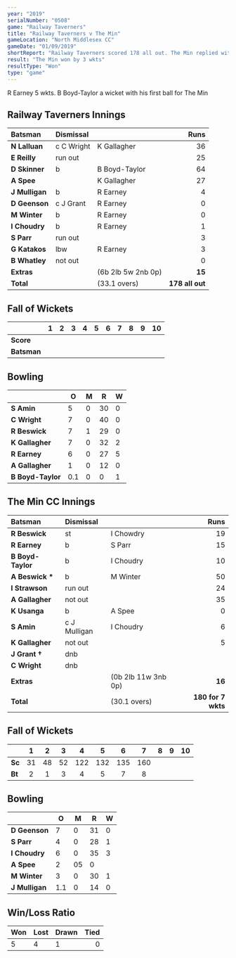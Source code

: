 ```yaml
---
year: "2019"
serialNumber: "0508" 
game: "Railway Taverners"
title: "Railway Taverners v The Min"
gameLocation: "North Middlesex CC"
gameDate: "01/09/2019"
shortReport: "Railway Taverners scored 178 all out. The Min replied with 180 for 7 wkts"
result: "The Min won by 3 wkts"
resultType: "Won"
type: "game"
---
```


R Earney 5 wkts. B Boyd-Taylor a wicket with his first ball for The Min

## Railway Taverners Innings

| Batsman | Dismissal |  | Runs |
|:---|:---|---|---:|
| **N Lalluan** | c C Wright | K Gallagher | 36 |
| **E Reilly** | run out |  | 25 |
| **D Skinner** | b | B Boyd-Taylor | 64 |
| **A Spee** |  | K Gallagher | 27 |
| **J Mulligan** | b | R Earney | 4 |
| **D Geenson** | c J Grant | R Earney | 0 |
| **M Winter** | b | R Earney | 0 |
| **I Choudry** | b | R Earney | 1 |
| **S Parr** | run out |  | 3 |
| **G Katakos** | lbw | R Earney | 3 |
| **B Whatley** | not out |  | 0 |
| **Extras** |  | (6b 2lb 5w 2nb 0p) | **15** |
| **Total** | |  (33.1 overs) | **178 all out** |

## Fall of Wickets

| | 1 | 2 | 3 | 4 | 5 | 6 | 7 | 8 | 9 | 10 |
|---|:---:|:---:|:---:|:---:|:---:|:---:|:---:|:---:|:---:|:---:|
| **Score** |  |  |  |  |  |  |  |  |  |  |
| **Batsman** |  |  |  |  |  |  |  |  |  |  |

## Bowling

| | O | M | R | W |
|---|---|---|---|---|
| **S Amin** | 5 | 0 | 30 | 0 |
| **C Wright** | 7 | 0 | 40 | 0 |
| **R Beswick** | 7 | 1 | 29 | 0 |
| **K Gallagher** | 7 | 0 | 32 | 2 |
| **R Earney** | 6 | 0 | 27 | 5 |
| **A Gallagher** | 1 | 0 | 12 | 0 |
| **B Boyd-Taylor** | 0.1 | 0 | 0 | 1 |

## The Min CC Innings

| Batsman | Dismissal |  | Runs |
|:---|:---|---|---:|
| **R Beswick** | st | I Chowdry | 19 |
| **R Earney** | b | S Parr | 15 |
| **B Boyd-Taylor** | b | I Choudry | 10 |
| **A Beswick &#42;** | b | M Winter | 50 |
| **I Strawson** | run out | | 24 |
| **A Gallagher** | not out | | 35 |
| **K Usanga** | b | A Spee | 0 |
| **S Amin** | c J Mulligan | I Choudry | 6 |
| **K Gallagher** | not out | | 5 |
| **J Grant &#8224;** | dnb |  |  |
| **C Wright** | dnb |  |  |
| **Extras** |  | (0b 2lb 11w 3nb 0p) | **16** |
| **Total** |  | (30.1 overs) | **180 for 7 wkts** |

## Fall of Wickets

| | 1 | 2 | 3 | 4 | 5 | 6 | 7 | 8 | 9 | 10 |
|---|:---:|:---:|:---:|:---:|:---:|:---:|:---:|:---:|:---:|:---:|
| **Sc** | 31 | 48 | 52 | 122 | 132 | 135 | 160 |  |  |  |
| **Bt** | 2 | 1 | 3 | 4 | 5 | 7 | 8 |  |  |  |

## Bowling

| | O | M | R | W |
|---|---|---|---|---|
| **D Geenson** | 7 | 0 | 31 | 0 |
| **S Parr** | 4 | 0 | 28 | 1 |
| **I Choudry** | 6 | 0 | 35 | 3 |
| **A Spee** | 2 | 05 | 0 |
| **M Winter** | 3 | 0 | 30 | 1 |
| **J Mulligan** | 1.1 | 0 | 14 | 0 |

## Win/Loss Ratio

| Won | Lost | Drawn | Tied |
|:---|:---|:---|---:|
| 5 | 4 | 1 | 0 |